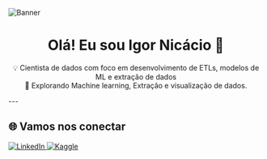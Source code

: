 <!-- Banner -->
<p>
  <img src="https://link-para-o-seu-banner.com/banner.png" alt="Banner" />
</p>

<h1 align="center">Olá! Eu sou Igor Nicácio 👋</h1>


<p align="center">
  💡 Cientista de dados com foco em desenvolvimento de ETLs, modelos de ML e extração de dados <br>
  🧠 Explorando Machine learning, Extração e visualização de dados.<br>
</p>
---

## 🌐 Vamos nos conectar

<p>
  <a href="https://www.linkedin.com/in/seu-usuario/" target="_blank">
    <img src="https://img.shields.io/badge/LinkedIn-0077B5?style=for-the-badge&logo=linkedin&logoColor=white" alt="LinkedIn" />
  </a>
  <a href="https://www.kaggle.com/igornicaciosilva" target="_blank">
    <img src="https://img.shields.io/badge/Kaggle-20BEFF?style=for-the-badge&logo=kaggle&logoColor=white" alt="Kaggle" />
  </a>
</p>
